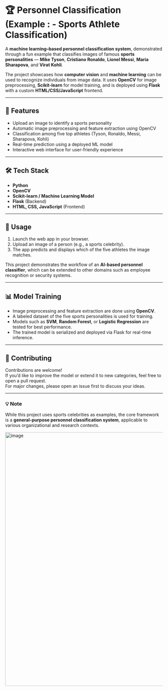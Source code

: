 # 🏆 Personnel Classification (Example : - Sports Athlete Classification)

A **machine learning–based personnel classification system**, demonstrated through a fun example that classifies images of famous **sports personalities** — **Mike Tyson**, **Cristiano Ronaldo**, **Lionel Messi**, **Maria Sharapova**, and **Virat Kohli**.

The project showcases how **computer vision** and **machine learning** can be used to recognize individuals from image data. It uses **OpenCV** for image preprocessing, **Scikit-learn** for model training, and is deployed using **Flask** with a custom **HTML/CSS/JavaScript** frontend.

---

## 🚀 Features
- Upload an image to identify a sports personality  
- Automatic image preprocessing and feature extraction using OpenCV  
- Classification among five top athletes (Tyson, Ronaldo, Messi, Sharapova, Kohli)  
- Real-time prediction using a deployed ML model  
- Interactive web interface for user-friendly experience  

---

## 🛠️ Tech Stack
- **Python**
- **OpenCV**
- **Scikit-learn / Machine Learning Model**
- **Flask** (Backend)
- **HTML, CSS, JavaScript** (Frontend)

---

## 📸 Usage
1. Launch the web app in your browser.  
2. Upload an image of a person (e.g., a sports celebrity).  
3. The app predicts and displays which of the five athletes the image matches.  

This project demonstrates the workflow of an **AI-based personnel classifier**, which can be extended to other domains such as employee recognition or security systems.

---

## 📊 Model Training
- Image preprocessing and feature extraction are done using **OpenCV**.  
- A labeled dataset of the five sports personalities is used for training.  
- Models such as **SVM**, **Random Forest**, or **Logistic Regression** are tested for best performance.  
- The trained model is serialized and deployed via Flask for real-time inference.  

---

## 🤝 Contributing
Contributions are welcome!  
If you’d like to improve the model or extend it to new categories, feel free to open a pull request.  
For major changes, please open an issue first to discuss your ideas.

---

### 💡 Note
While this project uses sports celebrities as examples, the core framework is a **general-purpose personnel classification system**, applicable to various organizational and research contexts.



<img width="1632" height="810" alt="image" src="https://github.com/user-attachments/assets/84a329a2-de00-4df4-8f2e-203f8bc76129" />

